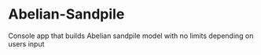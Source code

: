 # Abelian-Sandpile
Console app that builds Abelian sandpile model with no limits depending on users input

